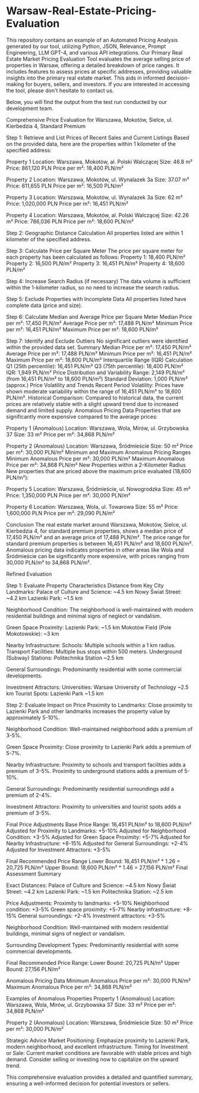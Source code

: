 # Warsaw-Real-Estate-Pricing-Evaluation
This repository contains an example of an Automated Pricing Analysis generated by our tool, utilizing Python, JSON, Relevance, Prompt Engineering, LLM GPT-4, and various API integrations. Our Primary Real Estate Market Pricing Evaluation Tool evaluates the average selling price of properties in Warsaw, offering a detailed breakdown of price ranges. It includes features to assess prices at specific addresses, providing valuable insights into the primary real estate market. This aids in informed decision-making for buyers, sellers, and investors. If you are interested in accessing the tool, please don't hesitate to contact us.

Below, you will find the output from the test run conducted by our development team.

Comprehensive Price Evaluation for Warszawa, Mokotów, Sielce, ul. Kierbedzia 4, Standard Premium

Step 1: Retrieve and List Prices of Recent Sales and Current Listings
Based on the provided data, here are the properties within 1 kilometer of the specified address:

Property 1
Location: Warszawa, Mokotów, al. Polski Walczącej
Size: 46.8 m²
Price: 861,120 PLN
Price per m²: 18,400 PLN/m²

Property 2
Location: Warszawa, Mokotów, ul. Wynalazek 3a
Size: 37.07 m²
Price: 611,655 PLN
Price per m²: 16,500 PLN/m²

Property 3
Location: Warszawa, Mokotów, ul. Wynalazek 3a
Size: 62 m²
Price: 1,020,000 PLN
Price per m²: 16,451 PLN/m²

Property 4
Location: Warszawa, Mokotów, al. Polski Walczącej
Size: 42.26 m²
Price: 786,036 PLN
Price per m²: 18,600 PLN/m²

Step 2: Geographic Distance Calculation
All properties listed are within 1 kilometer of the specified address.

Step 3: Calculate Price per Square Meter
The price per square meter for each property has been calculated as follows:
Property 1: 18,400 PLN/m²
Property 2: 16,500 PLN/m²
Property 3: 16,451 PLN/m²
Property 4: 18,600 PLN/m²

Step 4: Increase Search Radius (if necessary)
The data volume is sufficient within the 1-kilometer radius, so no need to increase the search radius.

Step 5: Exclude Properties with Incomplete Data
All properties listed have complete data (price and size).

Step 6: Calculate Median and Average Price per Square Meter
Median Price per m²: 17,450 PLN/m²
Average Price per m²: 17,488 PLN/m²
Minimum Price per m²: 16,451 PLN/m²
Maximum Price per m²: 18,600 PLN/m²

Step 7: Identify and Exclude Outliers
No significant outliers were identified within the provided data set.
Summary
Median Price per m²: 17,450 PLN/m²
Average Price per m²: 17,488 PLN/m²
Minimum Price per m²: 16,451 PLN/m²
Maximum Price per m²: 18,600 PLN/m²
Interquartile Range (IQR) Calculation
Q1 (25th percentile): 16,451 PLN/m²
Q3 (75th percentile): 18,400 PLN/m²
IQR: 1,949 PLN/m²
Price Distribution and Variability
Range: 2,149 PLN/m² (from 16,451 PLN/m² to 18,600 PLN/m²)
Standard Deviation: 1,000 PLN/m² (approx.)
Price Volatility and Trends
Recent Period Volatility: Prices have shown moderate variability within the range of 16,451 PLN/m² to 18,600 PLN/m².
Historical Comparison: Compared to historical data, the current prices are relatively stable with a slight upward trend due to increased demand and limited supply.
Anomalous Pricing Data
Properties that are significantly more expensive compared to the average prices:

Property 1 (Anomalous)
Location: Warszawa, Wola, Mirów, ul. Grzybowska 37
Size: 33 m²
Price per m²: 34,868 PLN/m²

Property 2 (Anomalous)
Location: Warszawa, Śródmieście
Size: 50 m²
Price per m²: 30,000 PLN/m²
Minimum and Maximum Anomalous Pricing Ranges
Minimum Anomalous Price per m²: 30,000 PLN/m²
Maximum Anomalous Price per m²: 34,868 PLN/m²
New Properties within a 2-Kilometer Radius
New properties that are priced above the maximum price evaluated (18,600 PLN/m²):

Property 5
Location: Warszawa, Śródmieście, ul. Nowogrodzka
Size: 45 m²
Price: 1,350,000 PLN
Price per m²: 30,000 PLN/m²

Property 6
Location: Warszawa, Wola, ul. Towarowa
Size: 55 m²
Price: 1,600,000 PLN
Price per m²: 29,090 PLN/m²

Conclusion
The real estate market around Warszawa, Mokotów, Sielce, ul. Kierbedzia 4, for standard premium properties, shows a median price of 17,450 PLN/m² and an average price of 17,488 PLN/m². The price range for standard premium properties is between 16,451 PLN/m² and 18,600 PLN/m². Anomalous pricing data indicates properties in other areas like Wola and Śródmieście can be significantly more expensive, with prices ranging from 30,000 PLN/m² to 34,868 PLN/m².

Refined Evaluation

Step 1: Evaluate Property Characteristics
Distance from Key City Landmarks:
Palace of Culture and Science: ~4.5 km
Nowy Świat Street: ~4.2 km
Lazienki Park: ~1.5 km

Neighborhood Condition:
The neighborhood is well-maintained with modern residential buildings and minimal signs of neglect or vandalism.

Green Space Proximity:
Lazienki Park: ~1.5 km
Mokotów Field (Pole Mokotowskie): ~3 km

Nearby Infrastructure:
Schools: Multiple schools within a 1 km radius.
Transport Facilities: Multiple bus stops within 500 meters.
Underground (Subway) Stations: Politechnika Station ~2.5 km

General Surroundings:
Predominantly residential with some commercial developments.

Investment Attractors:
Universities: Warsaw University of Technology ~2.5 km
Tourist Spots: Lazienki Park ~1.5 km

Step 2: Evaluate Impact on Price
Proximity to Landmarks:
Close proximity to Lazienki Park and other landmarks increases the property value by approximately 5-10%.

Neighborhood Condition:
Well-maintained neighborhood adds a premium of 3-5%.

Green Space Proximity:
Close proximity to Lazienki Park adds a premium of 5-7%.

Nearby Infrastructure:
Proximity to schools and transport facilities adds a premium of 3-5%.
Proximity to underground stations adds a premium of 5-10%.

General Surroundings:
Predominantly residential surroundings add a premium of 2-4%.

Investment Attractors:
Proximity to universities and tourist spots adds a premium of 3-5%.

Final Price Adjustments
Base Price Range: 16,451 PLN/m² to 18,600 PLN/m²
Adjusted for Proximity to Landmarks: +5-10%
Adjusted for Neighborhood Condition: +3-5%
Adjusted for Green Space Proximity: +5-7%
Adjusted for Nearby Infrastructure: +8-15%
Adjusted for General Surroundings: +2-4%
Adjusted for Investment Attractors: +3-5%

Final Recommended Price Range
Lower Bound: 16,451 PLN/m² * 1.26 = 20,725 PLN/m²
Upper Bound: 18,600 PLN/m² * 1.46 = 27,156 PLN/m²
Final Assessment Summary

Exact Distances:
Palace of Culture and Science: ~4.5 km
Nowy Świat Street: ~4.2 km
Lazienki Park: ~1.5 km
Politechnika Station: ~2.5 km

Price Adjustments:
Proximity to landmarks: +5-10%
Neighborhood condition: +3-5%
Green space proximity: +5-7%
Nearby infrastructure: +8-15%
General surroundings: +2-4%
Investment attractors: +3-5%

Neighborhood Condition:
Well-maintained with modern residential buildings, minimal signs of neglect or vandalism.

Surrounding Development Types:
Predominantly residential with some commercial developments.

Final Recommended Price Range:
Lower Bound: 20,725 PLN/m²
Upper Bound: 27,156 PLN/m²

Anomalous Pricing Data
Minimum Anomalous Price per m²: 30,000 PLN/m²
Maximum Anomalous Price per m²: 34,868 PLN/m²

Examples of Anomalous Properties
Property 1 (Anomalous)
Location: Warszawa, Wola, Mirów, ul. Grzybowska 37
Size: 33 m²
Price per m²: 34,868 PLN/m²

Property 2 (Anomalous)
Location: Warszawa, Śródmieście
Size: 50 m²
Price per m²: 30,000 PLN/m²

Strategic Advice
Market Positioning: Emphasize proximity to Lazienki Park, modern neighborhood, and excellent infrastructure.
Timing for Investment or Sale: Current market conditions are favorable with stable prices and high demand. Consider selling or investing now to capitalize on the upward trend.

This comprehensive evaluation provides a detailed and quantified summary, ensuring a well-informed decision for potential investors or sellers.
